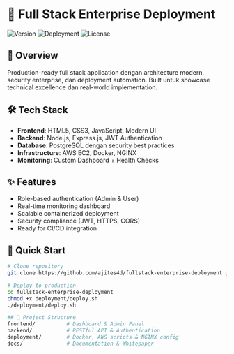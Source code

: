 # 🚀 Full Stack Enterprise Deployment

![Version](https://img.shields.io/badge/version-1.0.0-blue)
![Deployment](https://img.shields.io/badge/deployment-production-green)
![License](https://img.shields.io/badge/license-MIT-orange)

## 📌 Overview
Production-ready full stack application dengan architecture modern, security enterprise, dan deployment automation. Built untuk showcase technical excellence dan real-world implementation.

## 🛠 Tech Stack
- **Frontend**: HTML5, CSS3, JavaScript, Modern UI
- **Backend**: Node.js, Express.js, JWT Authentication  
- **Database**: PostgreSQL dengan security best practices
- **Infrastructure**: AWS EC2, Docker, NGINX
- **Monitoring**: Custom Dashboard + Health Checks

## ✨ Features
- Role-based authentication (Admin & User)
- Real-time monitoring dashboard
- Scalable containerized deployment
- Security compliance (JWT, HTTPS, CORS)
- Ready for CI/CD integration

## 🚀 Quick Start
```bash
# Clone repository
git clone https://github.com/ajites4d/fullstack-enterprise-deployment.git

# Deploy to production
cd fullstack-enterprise-deployment
chmod +x deployment/deploy.sh
./deployment/deploy.sh

## 📁 Project Structure
frontend/          # Dashboard & Admin Panel
backend/           # RESTful API & Authentication  
deployment/        # Docker, AWS scripts & NGINX config
docs/              # Documentation & Whitepaper
